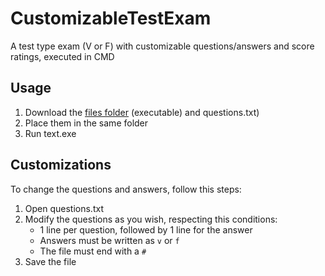 # CustomizableTestExam
A test type exam (V or F)  with customizable questions/answers and score ratings, executed in CMD

## Usage

1. Download the [files folder](https://github.com/OscarCaro/CustomizableTestExam/tree/master/Files) (executable) and questions.txt)
2. Place them in the same folder
3. Run text.exe

## Customizations
To change the questions and answers, follow this steps:
1. Open questions.txt
2. Modify the questions as you wish, respecting this conditions:
   * 1 line per question, followed by 1 line for the answer
   - Answers must be written as `v` or `f`
   - The file must end with a `#`
3. Save the file  
